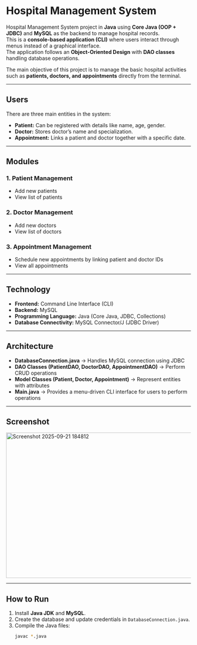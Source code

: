 # Hospital Management System

Hospital Management System project in **Java** using **Core Java (OOP + JDBC)** and **MySQL** as the backend to manage hospital records.  
This is a **console-based application (CLI)** where users interact through menus instead of a graphical interface.  
The application follows an **Object-Oriented Design** with **DAO classes** handling database operations.

The main objective of this project is to manage the basic hospital activities such as **patients, doctors, and appointments** directly from the terminal.

---

## Users
There are three main entities in the system:
- **Patient:** Can be registered with details like name, age, gender.  
- **Doctor:** Stores doctor’s name and specialization.  
- **Appointment:** Links a patient and doctor together with a specific date.  

---

## Modules

### 1. Patient Management
- Add new patients
- View list of patients

### 2. Doctor Management
- Add new doctors
- View list of doctors

### 3. Appointment Management
- Schedule new appointments by linking patient and doctor IDs
- View all appointments  

---

## Technology  
- **Frontend:** Command Line Interface (CLI)  
- **Backend:** MySQL  
- **Programming Language:** Java (Core Java, JDBC, Collections)  
- **Database Connectivity:** MySQL Connector/J (JDBC Driver)  

---

## Architecture
- **DatabaseConnection.java** → Handles MySQL connection using JDBC  
- **DAO Classes (PatientDAO, DoctorDAO, AppointmentDAO)** → Perform CRUD operations  
- **Model Classes (Patient, Doctor, Appointment)** → Represent entities with attributes  
- **Main.java** → Provides a menu-driven CLI interface for users to perform operations  

---

## Screenshot
<img width="1055" height="397" alt="Screenshot 2025-09-21 184812" src="https://github.com/user-attachments/assets/cd680d51-d5a2-4f64-aff8-e0a374daee3c" />  

---

## How to Run
1. Install **Java JDK** and **MySQL**.  
2. Create the database and update credentials in `DatabaseConnection.java`.  
3. Compile the Java files:
   ```bash
   javac *.java



